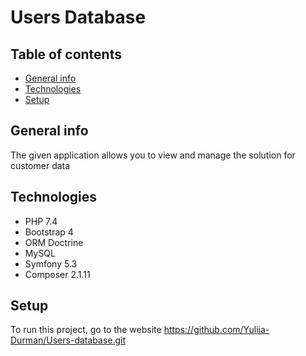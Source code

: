 # Users Database
## Table of contents
* [General info](#general-info)
* [Technologies](#technologies)
* [Setup](#setup)
## General info
The given application allows you to view and manage the solution for customer data
## Technologies
*   PHP 7.4
*	Bootstrap 4
*	ORM Doctrine
*	MySQL
*	Symfony 5.3
*   Composer 2.1.11
## Setup 
To run this project, go to the website https://github.com/Yuliia-Durman/Users-database.git